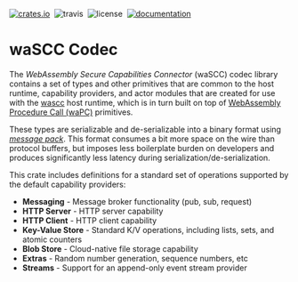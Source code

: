 [![crates.io](https://img.shields.io/crates/v/wascc-codec.svg)](https://crates.io/crates/wascc-codec)&nbsp;
![travis](https://travis-ci.org/wascc/wascc-codec.svg?branch=master)&nbsp;
![license](https://img.shields.io/crates/l/wascc-codec.svg)&nbsp;
[![documentation](https://docs.rs/wascc-codec/badge.svg)](https://docs.rs/wascc-codec)

# waSCC Codec

The _WebAssembly Secure Capabilities Connector_ (waSCC) codec library contains a set of types and other primitives that are common to the host runtime, capability providers, and actor modules that are created for use with the [wascc](https://wasc.dev) host runtime, which is in turn built on top of [WebAssembly Procedure Call (waPC)](https://github.com/wapc) primitives.

These types are serializable and de-serializable into a binary format using _[message pack](https://msgpack.org)_. This format consumes a bit more space on the wire than protocol buffers, but imposes less boilerplate burden on developers and produces significantly less latency during serialization/de-serialization.

This crate includes definitions for a standard set of operations supported by the default capability providers:

* **Messaging** - Message broker functionality (pub, sub, request)
* **HTTP Server** - HTTP server capability
* **HTTP Client** - HTTP client capability
* **Key-Value Store** - Standard K/V operations, including lists, sets, and atomic counters
* **Blob Store** - Cloud-native file storage capability
* **Extras** - Random number generation, sequence numbers, etc
* **Streams** - Support for an append-only event stream provider
